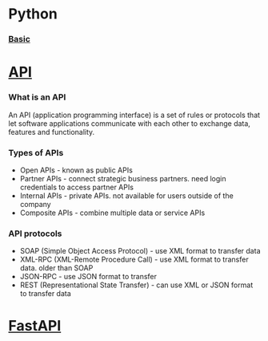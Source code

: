 # Python

### [Basic](0_python_dict.py)



# [API](https://www.ibm.com/topics/api)

### What is an API

An API (application programming interface) is a set of rules or protocols that let software applications communicate with each other to exchange data, features and functionality.

### Types of APIs
* Open APIs - known as public APIs
* Partner APIs - connect strategic business partners. need login credentials to access partner APIs
* Internal APIs - private APIs. not available for users outside of the company
* Composite APIs - combine multiple data or service APIs

### API protocols
* SOAP (Simple Object Access Protocol) -  use XML format to transfer data
* XML-RPC (XML-Remote Procedure Call) - use XML format to transfer data. older than SOAP
* JSON-RPC - use JSON format to transfer
* REST (Representational State Transfer) - can use XML or JSON format to transfer data

# [FastAPI](https://fastapi.tiangolo.com/tutorial)
